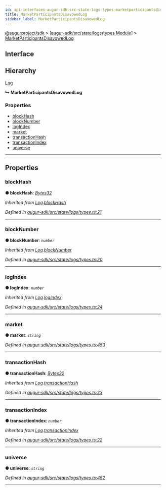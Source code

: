 ```yaml
---
id: api-interfaces-augur-sdk-src-state-logs-types-marketparticipantsdisavowedlog
title: MarketParticipantsDisavowedLog
sidebar_label: MarketParticipantsDisavowedLog
---
```


[@augurproject/sdk](api-readme.md) > [[augur-sdk/src/state/logs/types Module]](api-modules-augur-sdk-src-state-logs-types-module.md) > [MarketParticipantsDisavowedLog](api-interfaces-augur-sdk-src-state-logs-types-marketparticipantsdisavowedlog.md)

## Interface

## Hierarchy

 [Log](api-interfaces-augur-sdk-src-state-logs-types-log.md)

**↳ MarketParticipantsDisavowedLog**

### Properties

* [blockHash](api-interfaces-augur-sdk-src-state-logs-types-marketparticipantsdisavowedlog.md#blockhash)
* [blockNumber](api-interfaces-augur-sdk-src-state-logs-types-marketparticipantsdisavowedlog.md#blocknumber)
* [logIndex](api-interfaces-augur-sdk-src-state-logs-types-marketparticipantsdisavowedlog.md#logindex)
* [market](api-interfaces-augur-sdk-src-state-logs-types-marketparticipantsdisavowedlog.md#market)
* [transactionHash](api-interfaces-augur-sdk-src-state-logs-types-marketparticipantsdisavowedlog.md#transactionhash)
* [transactionIndex](api-interfaces-augur-sdk-src-state-logs-types-marketparticipantsdisavowedlog.md#transactionindex)
* [universe](api-interfaces-augur-sdk-src-state-logs-types-marketparticipantsdisavowedlog.md#universe)

---

## Properties

<a id="blockhash"></a>

###  blockHash

**● blockHash**: *[Bytes32](api-modules-augur-sdk-src-state-logs-types-module.md#bytes32)*

*Inherited from [Log](api-interfaces-augur-sdk-src-state-logs-types-log.md).[blockHash](api-interfaces-augur-sdk-src-state-logs-types-log.md#blockhash)*

*Defined in [augur-sdk/src/state/logs/types.ts:21](https://github.com/AugurProject/augur/blob/304ca83772/packages/augur-sdk/src/state/logs/types.ts#L21)*

___
<a id="blocknumber"></a>

###  blockNumber

**● blockNumber**: *`number`*

*Inherited from [Log](api-interfaces-augur-sdk-src-state-logs-types-log.md).[blockNumber](api-interfaces-augur-sdk-src-state-logs-types-log.md#blocknumber)*

*Defined in [augur-sdk/src/state/logs/types.ts:20](https://github.com/AugurProject/augur/blob/304ca83772/packages/augur-sdk/src/state/logs/types.ts#L20)*

___
<a id="logindex"></a>

###  logIndex

**● logIndex**: *`number`*

*Inherited from [Log](api-interfaces-augur-sdk-src-state-logs-types-log.md).[logIndex](api-interfaces-augur-sdk-src-state-logs-types-log.md#logindex)*

*Defined in [augur-sdk/src/state/logs/types.ts:24](https://github.com/AugurProject/augur/blob/304ca83772/packages/augur-sdk/src/state/logs/types.ts#L24)*

___
<a id="market"></a>

###  market

**● market**: *`string`*

*Defined in [augur-sdk/src/state/logs/types.ts:453](https://github.com/AugurProject/augur/blob/304ca83772/packages/augur-sdk/src/state/logs/types.ts#L453)*

___
<a id="transactionhash"></a>

###  transactionHash

**● transactionHash**: *[Bytes32](api-modules-augur-sdk-src-state-logs-types-module.md#bytes32)*

*Inherited from [Log](api-interfaces-augur-sdk-src-state-logs-types-log.md).[transactionHash](api-interfaces-augur-sdk-src-state-logs-types-log.md#transactionhash)*

*Defined in [augur-sdk/src/state/logs/types.ts:23](https://github.com/AugurProject/augur/blob/304ca83772/packages/augur-sdk/src/state/logs/types.ts#L23)*

___
<a id="transactionindex"></a>

###  transactionIndex

**● transactionIndex**: *`number`*

*Inherited from [Log](api-interfaces-augur-sdk-src-state-logs-types-log.md).[transactionIndex](api-interfaces-augur-sdk-src-state-logs-types-log.md#transactionindex)*

*Defined in [augur-sdk/src/state/logs/types.ts:22](https://github.com/AugurProject/augur/blob/304ca83772/packages/augur-sdk/src/state/logs/types.ts#L22)*

___
<a id="universe"></a>

###  universe

**● universe**: *`string`*

*Defined in [augur-sdk/src/state/logs/types.ts:452](https://github.com/AugurProject/augur/blob/304ca83772/packages/augur-sdk/src/state/logs/types.ts#L452)*

___

